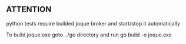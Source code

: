 
## ATTENTION

python tests require builded joque broker and start/stop it automatically

To build joque.exe goto ../go directory and run go build -o joque.exe
